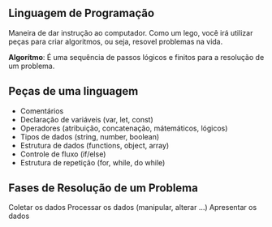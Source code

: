 ## Linguagem de Programação

Maneira de dar instrução ao computador.
Como um lego, você irá utilizar peças para criar algoritmos, ou seja, resovel problemas na vida.

**Algorítmo**: É uma sequência de passos lógicos e finitos para a resolução de   um problema.

## Peças de uma linguagem

- Comentários
- Declaração de variáveis (var, let, const)
- Operadores (atribuição, concatenação, mátemáticos, lógicos)
- Tipos de dados (string, number, boolean)
- Estrutura de dados (functions, object, array)
- Controle de fluxo (if/else)
- Estrutura de repetição (for, while, do while)

## Fases de Resolução de um Problema

Coletar os dados
Processar os dados (manipular, alterar ...)
Apresentar os dados